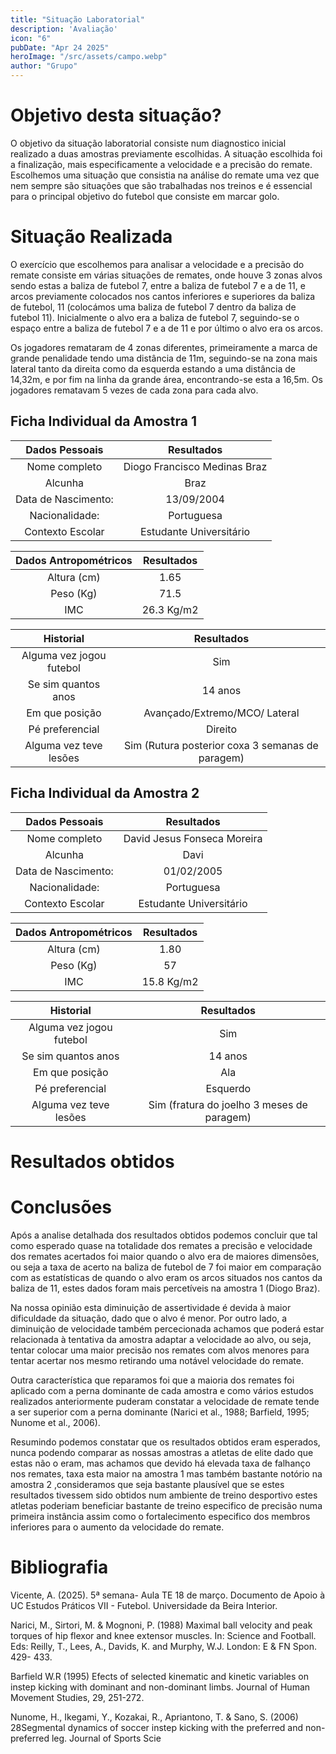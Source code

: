 ```yaml
---
title: "Situação Laboratorial"
description: 'Avaliação'
icon: "6"
pubDate: "Apr 24 2025"
heroImage: "/src/assets/campo.webp"
author: "Grupo"
---
```

# Objetivo desta situação? 

O objetivo da situação laboratorial consiste num diagnostico inicial realizado a duas amostras previamente escolhidas. A situação escolhida foi a finalização, mais especificamente a velocidade e a precisão do remate. Escolhemos uma situação que consistia na análise do remate uma vez que nem sempre são situações que são trabalhadas nos treinos e é essencial para o principal objetivo do futebol que consiste em marcar golo.  

# Situação Realizada  

O exercício que escolhemos para analisar a velocidade e a precisão do remate consiste em várias situações de remates, onde houve 3 zonas alvos sendo estas a baliza de futebol 7, entre a baliza de futebol 7 e a de 11, e arcos previamente colocados nos cantos inferiores e superiores da baliza de futebol, 11 (colocámos uma baliza de futebol 7 dentro da baliza de futebol 11). Inicialmente o alvo era a baliza de futebol 7, seguindo-se o espaço entre a baliza de futebol 7 e a de 11 e por último o alvo era os arcos. 

Os jogadores remataram de 4 zonas diferentes, primeiramente a marca de grande penalidade tendo uma distância de 11m, seguindo-se na zona mais lateral tanto da direita como da esquerda estando a uma distância de 14,32m, e por fim na linha da grande área, encontrando-se esta a 16,5m. Os jogadores rematavam 5 vezes de cada zona para cada alvo. 

## Ficha Individual da Amostra 1 

| Dados Pessoais  | Resultados | 
| :-------------: |:-------------:| 
| Nome completo     | Diogo Francisco Medinas Braz     | 
| Alcunha      | Braz     | 
| Data de Nascimento:      | 13/09/2004     | 
| Nacionalidade:      | Portuguesa     | 
| Contexto Escolar      | Estudante Universitário     | 


| Dados Antropométricos  | Resultados | 
| :-------------: |:-------------:| 
| Altura (cm)     | 1.65     | 
| Peso (Kg)      | 71.5     | 
| IMC      | 26.3 Kg/m2     | 
 
| Historial  | Resultados | 
| :-------------: |:-------------: | 
| Alguma vez jogou futebol | Sim | 
| Se sim quantos anos | 14 anos | 
| Em que posição | Avançado/Extremo/MCO/ Lateral | 
| Pé preferencial | Direito | 
| Alguma vez teve lesões | Sim (Rutura posterior coxa 3 semanas de paragem) | 

## Ficha Individual da Amostra 2 
  
| Dados Pessoais  | Resultados | 
| :-------------: |:-------------:| 
| Nome completo     | David Jesus Fonseca Moreira    | 
| Alcunha      | Davi | 
| Data de Nascimento:      | 01/02/2005     | 
| Nacionalidade:      | Portuguesa     | 
| Contexto Escolar      | Estudante Universitário     | 
 
| Dados Antropométricos  | Resultados | 
| :-------------: |:-------------:| 
| Altura (cm)     | 1.80     | 
| Peso (Kg)      | 57     | 
| IMC      | 15.8 Kg/m2     | 
 
| Historial  | Resultados | 
| :-------------: |:-------------: | 
| Alguma vez jogou futebol | Sim | 
| Se sim quantos anos | 14 anos | 
| Em que posição | Ala | 
| Pé preferencial | Esquerdo | 
| Alguma vez teve lesões | Sim (fratura do joelho 3 meses de paragem) | 

# Resultados obtidos 


# Conclusões 

Após a analise detalhada dos resultados obtidos podemos concluir que tal como esperado quase na totalidade dos remates a precisão e velocidade dos remates acertados foi maior quando o alvo era de maiores dimensões, ou seja a taxa de acerto na baliza de futebol de 7 foi maior em comparação com as estatísticas de quando o alvo eram os arcos situados nos cantos da baliza de 11, estes dados foram mais percetíveis na amostra 1 (Diogo Braz). 

Na nossa opinião esta diminuição de assertividade é devida à maior dificuldade da situação, dado que o alvo é menor. Por outro lado, a diminuição de velocidade também percecionada achamos que poderá estar relacionada à tentativa da amostra adaptar a velocidade ao alvo, ou seja, tentar colocar uma maior precisão nos remates com alvos menores para tentar acertar nos mesmo retirando uma notável velocidade do remate. 

Outra característica que reparamos foi que a maioria dos remates foi aplicado com a perna dominante de cada amostra e como vários estudos realizados anteriormente puderam constatar a velocidade de remate tende a ser superior com a perna dominante (Narici et al., 1988; Barfield, 1995; Nunome et al., 2006).  

Resumindo podemos constatar que os resultados obtidos eram esperados, nunca podendo comparar as nossas amostras a atletas de elite dado que estas não o eram, mas achamos que devido há elevada taxa de falhanço nos remates, taxa esta maior na amostra 1 mas também bastante notório na amostra 2 ,consideramos que seja bastante plausível que se estes resultados tivessem sido obtidos num ambiente de treino desportivo estes atletas poderiam beneficiar bastante de treino especifico de precisão numa primeira instância assim como o fortalecimento especifico dos membros inferiores para o aumento da velocidade do remate.  

# Bibliografia  

Vicente, A. (2025). 5ª semana- Aula TE 18 de março. Documento de Apoio à UC Estudos Práticos VII - Futebol. Universidade da Beira Interior. 

Narici, M., Sirtori, M. & Mognoni, P. (1988) Maximal ball velocity and peak torques of hip flexor and knee extensor muscles. In: Science and Football. Eds: Reilly, T., Lees, A., Davids, K. and Murphy, W.J. London: E & FN Spon. 429- 433. 

Barfield W.R (1995) Efects of selected kinematic and kinetic variables on instep kicking with dominant and non-dominant limbs. Journal of Human Movement Studies, 29, 251-272. 

Nunome, H., Ikegami, Y., Kozakai, R., Apriantono, T. & Sano, S. (2006) 28Segmental dynamics of soccer instep kicking with the preferred and non- preferred leg. Journal of Sports Scie 

 
